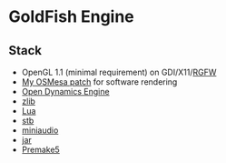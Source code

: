 # GoldFish Engine

## Stack
 - OpenGL 1.1 (minimal requirement) on GDI/X11/[RGFW](https://github.com/ColleagueRiley/RGFW)
 - [My OSMesa patch](https://github.com/nishiowo/osmesa) for software rendering
 - [Open Dynamics Engine](https://ode.org)
 - [zlib](https://zlib.net)
 - [Lua](https://lua.org)
 - [stb](https://github.com/nothings/stb)
 - [miniaudio](https://github.com/mackron/miniaudio)
 - [jar](https://github.com/kd7tck/jar)
 - [Premake5](https://premake.github.io)
